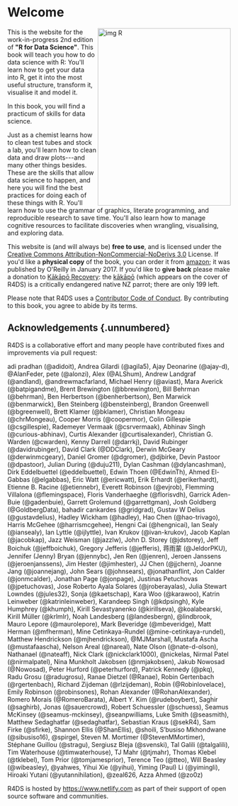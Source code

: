 # Welcome 

<img src="https://d33wubrfki0l68.cloudfront.net/b88ef926a004b0fce72b2526b0b5c4413666a4cb/24a30/cover.png" alt="img R" 
     width="300" height="400"  align="right" >

This is the website for the work-in-progress 2nd edition of **"R for Data Science"**.
This book will teach you how to do data science with R: You'll learn how to get your data into R, get it into the most useful structure, transform it, visualise it and model it.
<!--# TO DO: Should "model it" stay here? Omitted? Mentioned with an explanation as to where to go for modeling? --> In this book, you will find a practicum of skills for data science.
Just as a chemist learns how to clean test tubes and stock a lab, you'll learn how to clean data and draw plots---and many other things besides.
These are the skills that allow data science to happen, and here you will find the best practices for doing each of these things with R.
You'll learn how to use the grammar of graphics, literate programming, and reproducible research to save time.
You'll also learn how to manage cognitive resources to facilitate discoveries when wrangling, visualising, and exploring data.

This website is (and will always be) **free to use**, and is licensed under the [Creative Commons Attribution-NonCommercial-NoDerivs 3.0](http://creativecommons.org/licenses/by-nc-nd/3.0/us/) License.
If you'd like a **physical copy** of the book, you can order it from [amazon](http://amzn.to/2aHLAQ1); it was published by O'Reilly in January 2017.
If you'd like to **give back** please make a donation to [Kākāpō Recovery](https://www.doc.govt.nz/kakapo-donate): the [kākāpō](https://www.youtube.com/watch?v=9T1vfsHYiKY) (which appears on the cover of R4DS) is a critically endangered native NZ parrot; there are only 199 left.

Please note that R4DS uses a [Contributor Code of Conduct](https://contributor-covenant.org/version/2/0/CODE_OF_CONDUCT.html).
By contributing to this book, you agree to abide by its terms.

## Acknowledgements {.unnumbered}

R4DS is a collaborative effort and many people have contributed fixes and improvements via pull request: 

adi pradhan (@adidoit), Andrea Gilardi (@agila5), Ajay Deonarine (@ajay-d),
@AlanFeder, pete (@alonzi), Alex (@ALShum), Andrew Landgraf (@andland),
@andrewmacfarland, Michael Henry (@aviast), Mara Averick (@batpigandme),
Brent Brewington (@bbrewington), Bill Behrman (@behrman), Ben Herbertson (@benherbertson), 
Ben Marwick (@benmarwick), Ben Steinberg (@bensteinberg), Brandon Greenwell (@bgreenwell),
Brett Klamer (@bklamer), Christian Mongeau (@chrMongeau), Cooper Morris (@coopermor),
Colin Gillespie (@csgillespie), Rademeyer Vermaak (@csrvermaak), Abhinav Singh (@curious-abhinav),
Curtis Alexander (@curtisalexander), Christian G. Warden (@cwarden), Kenny Darrell (@darrkj),
David Rubinger (@davidrubinger), David Clark (@DDClark), Derwin McGeary (@derwinmcgeary),
Daniel Gromer (@dgromer), @djbirke, Devin Pastoor (@dpastoor), Julian During (@duju211),
Dylan Cashman (@dylancashman), Dirk Eddelbuettel (@eddelbuettel), Edwin Thoen (@EdwinTh), 
Ahmed El-Gabbas (@elgabbas), Eric Watt (@ericwatt), Erik Erhardt (@erikerhardt), Etienne B. Racine (@etiennebr),
Everett Robinson (@evjrob), Flemming Villalona (@flemingspace), Floris Vanderhaeghe (@florisvdh), Garrick Aden-Buie (@gadenbuie), 
Garrett Grolemund (@garrettgman), Josh Goldberg (@GoldbergData), bahadir cankardes (@gridgrad), Gustav W Delius (@gustavdelius),
Hadley Wickham (@hadley), Hao Chen (@hao-trivago), Harris McGehee (@harrismcgehee), Hengni Cai (@hengnicai), Ian Sealy (@iansealy), 
Ian Lyttle (@ijlyttle), Ivan Krukov (@ivan-krukov), Jacob Kaplan (@jacobkap), Jazz Weisman (@jazzlw), John D. Storey (@jdstorey), 
Jeff Boichuk (@jeffboichuk), Gregory Jefferis (@jefferis), 蒋雨蒙 (@JeldorPKU), Jennifer (Jenny) Bryan (@jennybc), Jen Ren (@jenren),
Jeroen Janssens (@jeroenjanssens), Jim Hester (@jimhester), JJ Chen (@jjchern), Joanne Jang (@joannejang), John Sears (@johnsears), 
@jonathanflint, Jon Calder (@jonmcalder), Jonathan Page (@jonpage), Justinas Petuchovas (@jpetuchovas), Jose Roberto Ayala Solares (@jroberayalas), 
Julia Stewart Lowndes (@jules32), Sonja (@kaetschap), Kara Woo (@karawoo), Katrin Leinweber (@katrinleinweber), Karandeep Singh (@kdpsingh),
Kyle Humphrey (@khumph), Kirill Sevastyanenko (@kirillseva), @koalabearski, Kirill Müller (@krlmlr), Noah Landesberg (@landesbergn), @lindbrook,
Mauro Lepore (@maurolepore), Mark Beveridge (@mbeveridge), Matt Herman (@mfherman), Mine Cetinkaya-Rundel (@mine-cetinkaya-rundel), 
Matthew Hendrickson (@mjhendrickson), @MJMarshall, Mustafa Ascha (@mustafaascha), Nelson Areal (@nareal), Nate Olson (@nate-d-olson), Nathanael (@nateaff), Nick Clark (@nickclark1000), @nickelas, Nirmal Patel (@nirmalpatel), Nina Munkholt Jakobsen (@nmjakobsen), Jakub Nowosad (@Nowosad), Peter Hurford (@peterhurford), Patrick Kennedy (@pkq), Radu Grosu (@radugrosu), Ranae Dietzel (@Ranae), Robin Gertenbach (@rgertenbach), Richard Zijdeman (@rlzijdeman), Robin (@Robinlovelace), Emily Robinson (@robinsones), Rohan Alexander (@RohanAlexander), Romero Morais (@RomeroBarata), Albert Y. Kim (@rudeboybert), Saghir (@saghirb), Jonas (@sauercrowd), Robert Schuessler (@schuess), Seamus McKinsey (@seamus-mckinsey), @seanpwilliams, Luke Smith (@seasmith), Matthew Sedaghatfar (@sedaghatfar), Sebastian Kraus (@sekR4), Sam Firke (@sfirke), Shannon Ellis (@ShanEllis), @shoili, S’busiso Mkhondwane (@sibusiso16), @spirgel, Steven M. Mortimer (@StevenMMortimer), Stéphane Guillou (@stragu), Sergiusz Bleja (@svenski), Tal Galili (@talgalili), Tim Waterhouse (@timwaterhouse), TJ Mahr (@tjmahr), Thomas Klebel (@tklebel), Tom Prior (@tomjamesprior), Terence Teo (@tteo), Will Beasley (@wibeasley), @yahwes, Yihui Xie (@yihui), Yiming (Paul) Li (@yimingli), Hiroaki Yutani (@yutannihilation), @zeal626, Azza Ahmed (@zo0z)

R4DS is hosted by <https://www.netlify.com> as part of their support of open source software and communities.
